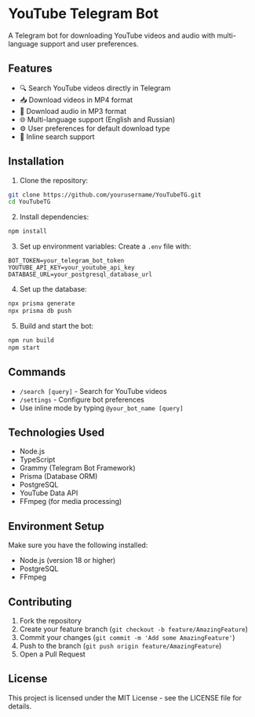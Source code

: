 # YouTube Telegram Bot

A Telegram bot for downloading YouTube videos and audio with multi-language support and user preferences.

## Features

- 🔍 Search YouTube videos directly in Telegram
- 📥 Download videos in MP4 format
- 🎵 Download audio in MP3 format
- 🌐 Multi-language support (English and Russian)
- ⚙️ User preferences for default download type
- 🔎 Inline search support

## Installation

1. Clone the repository:
```bash
git clone https://github.com/yourusername/YouTubeTG.git
cd YouTubeTG
```

2. Install dependencies:
```bash
npm install
```

3. Set up environment variables:
Create a `.env` file with:
```env
BOT_TOKEN=your_telegram_bot_token
YOUTUBE_API_KEY=your_youtube_api_key
DATABASE_URL=your_postgresql_database_url
```

4. Set up the database:
```bash
npx prisma generate
npx prisma db push
```

5. Build and start the bot:
```bash
npm run build
npm start
```

## Commands

- `/search [query]` - Search for YouTube videos
- `/settings` - Configure bot preferences
- Use inline mode by typing `@your_bot_name [query]`

## Technologies Used

- Node.js
- TypeScript
- Grammy (Telegram Bot Framework)
- Prisma (Database ORM)
- PostgreSQL
- YouTube Data API
- FFmpeg (for media processing)

## Environment Setup

Make sure you have the following installed:
- Node.js (version 18 or higher)
- PostgreSQL
- FFmpeg

## Contributing

1. Fork the repository
2. Create your feature branch (`git checkout -b feature/AmazingFeature`)
3. Commit your changes (`git commit -m 'Add some AmazingFeature'`)
4. Push to the branch (`git push origin feature/AmazingFeature`)
5. Open a Pull Request

## License

This project is licensed under the MIT License - see the LICENSE file for details.
